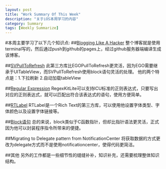```yaml
---
layout: post
title: "Work Summary Of This Week"
description: "关于iOS本周学习的内容"
category: Summary 
tags: [Weekly Summarize]
---
```



#本周主要学习了以下几个知识点:
##[Blogging Like A Hacker](http://pages.github.com)
整个博客就是使用terminal写的，然后通过push到github的pages上，经过github服务器端编译生成该博客。

##[SVPullToRefresh](https://github.com/samvermette/SVPullToRefresh)
此第三方库比EGOPullToRefresh更灵活，因为EGO需要继承于UITableView，而SVPullToRefresh使用block语句灵活的处理。
他的两个特点是：1.下拉刷新  2.自动加载tableView

##[Regular Expression](https://github.com/wezm/RegexKitLite)
RegexKitLite可以支持ICU标准的正则表达式，只要写出对应的正则表达式，就可以匹配出符合该表达式的语句，使用方便简单。

##[RTLabel](git://github.com/honcheng/RTLabel.git)
RTLabel是一个Rich Text的第三方库，可以使用他设置字体类型、字体颜色以及设置字体链接等。

##[Block语句](https://developer.apple.com/library/ios/#featuredarticles/Short_Practical_Guide_Blocks/index.html#//apple_ref/doc/uid/TP40009758)
总的来说，block类似于C函数指针，但却比指针语法更灵活，正式因为他可以封装程序指令所带来的便捷。

##Migrating to Delegate pattern from NotificationCenter
将获取数据的方式更改为delegate方式而不是使用notificationcenter，使得代码更简洁。

##其他
另外的工作都是一些细节性的缝缝补补，知识补充，还需要梳理整体知识结构。
